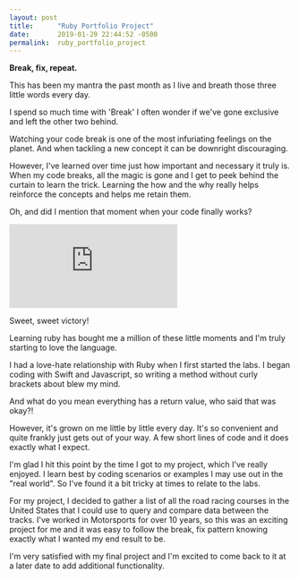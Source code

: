 ```yaml
---
layout: post
title:      "Ruby Portfolio Project"
date:       2019-01-29 22:44:52 -0500
permalink:  ruby_portfolio_project
---
```



**Break, fix, repeat.**

This has been my mantra the past month as I live and breath those three little words every day. 

I spend so much time with 'Break' I often wonder if we've gone exclusive and left the other two behind. 

Watching your code break is one of the most infuriating feelings on the planet. And when tackling a new concept it can be downright discouraging. 

However, I've learned over time just how important and necessary it truly is. When my code breaks, all the magic is gone and I get to peek behind the curtain to learn the trick. Learning the how and the why really helps reinforce the concepts and helps me retain them.

Oh, and did I mention that moment when your code finally works? 
<iframe src="https://giphy.com/embed/MVDPX3gaKFPuo" frameBorder="0" allowFullScreen></iframe>

Sweet, sweet victory!

Learning ruby has bought me a million of these little moments and I'm truly starting to love the language. 

I had a love-hate relationship with Ruby when I first started the labs. I began coding with Swift and Javascript, so writing a method without curly brackets about blew my mind.

And what do you mean everything has a return value, who said that was okay?!  

However,  it's grown on me little by little every day. It's so convenient and quite frankly just gets out of your way. A few short lines of code and it does exactly what I expect. 

I'm glad I hit this point by the time I got to my project, which I've really enjoyed. I learn best by coding scenarios or examples I may use out in the "real world". So I've found it a bit tricky at times to relate to the labs. 

For my project, I decided to gather a list of all the road racing courses in the United States that I could use to query and compare data between the tracks. I've worked in Motorsports for over 10 years, so this was an exciting project for me and it was easy to follow the break, fix pattern knowing exactly what I wanted my end result to be. 

I'm very satisfied with my final project and I'm excited to come back to it at a later date to add additional functionality. 
